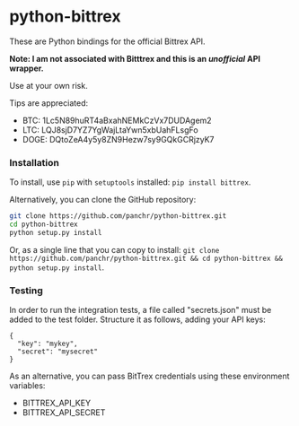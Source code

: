 python-bittrex
==============

These are Python bindings for the official Bittrex API.

**Note: I am not associated with Bitttrex and this is an _unofficial_ API wrapper.**

Use at your own risk.

Tips are appreciated:
* BTC: 1Lc5N89huRT4aBxahNEMkCzVx7DUDAgem2
* LTC: LQJ8sjD7YZ7YgWajLtaYwn5xbUahFLsgFo
* DOGE: DQtoZeA4y5y8ZN9Hezw7sy9GQkGCRjzyK7

### Installation

To install, use `pip` with `setuptools` installed: `pip install bittrex`.

Alternatively, you can clone the GitHub repository:

```bash
git clone https://github.com/panchr/python-bittrex.git
cd python-bittrex
python setup.py install
```

Or, as a single line that you can copy to install: `git clone https://github.com/panchr/python-bittrex.git && cd python-bittrex && python setup.py install`.

### Testing

In order to run the integration tests, a file called "secrets.json" must be added to the test folder.
Structure it as follows, adding your API keys:
```
{
  "key": "mykey",
  "secret": "mysecret"
}
```

As an alternative, you can pass BitTrex credentials using these environment
variables:
* BITTREX_API_KEY
* BITTREX_API_SECRET
